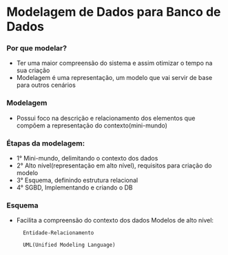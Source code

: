 # Modelagem de Dados para Banco de Dados
### Por que modelar?
- Ter uma maior compreensão do sistema e assim otimizar o tempo na sua criação
- Modelagem é uma representação, um modelo que vai servir de base para outros cenários

### Modelagem
- Possui foco na descrição e relacionamento dos elementos que compõem a representação do contexto(mini-mundo)

### Étapas da modelagem:
- 1° Mini-mundo, delimitando o contexto dos dados
- 2° Alto nível(representação em alto nível), requisitos para criação do modelo
- 3° Esquema, definindo estrutura relacional
- 4° SGBD, Implementando e criando o DB

### Esquema
- Facilita a compreensão do contexto dos dados
 Modelos de alto nível:

        Entidade-Relacionamento

        UML(Unified Modeling Language)
